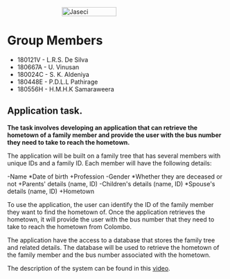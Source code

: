 <div style="display: flex; justify-content: center; align-items: center;">
  <img src="https://www.jaseci.org/wp-content/uploads/2022/02/jaseki-logo-inverted-rgb.svg" alt="Jaseci" width="50%" />
</div>

# Group Members
* 180121V - L.R.S. De Silva
* 180667A	- U. Vinusan
* 180024C	- S. K. Aldeniya
* 180448E - P.D.L.L Pathirage
* 180556H - H.M.H.K Samaraweera

## Application task.
**The task involves developing an application that can retrieve the hometown of a family member and provide the user with the bus number they need to take to reach the hometown.**

The application will be built on a family tree that has several members with unique IDs and a family ID. Each member will have the following details:

-Name
*Date of birth
+Profession
-Gender
*Whether they are deceased or not
+Parents' details (name, ID)
-Children's details (name, ID)
*Spouse's details (name, ID)
+Hometown

To use the application, the user can identify the ID of the family member they want to find the hometown of. Once the application retrieves the hometown, it will provide the user with the bus number that they need to take to reach the hometown from Colombo.

The application have the access to a database that stores the family tree and related details. The database will be used to retrieve the hometown of the family member and the bus number associated with the hometown.

The description of the system can be found in this [video](https://drive.google.com/file/d/1bblR9eloYbeApwe1LHYtXoRjqkSTJcFc/view?usp=sharing).